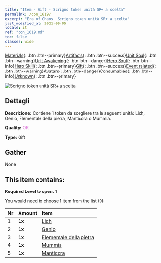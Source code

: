 ```yaml
---
title: "Item - Gift - Scrigno token unità SR+ a scelta"
permalink: /con_1619/
excerpt: "Era of Chaos  Scrigno token unità SR+ a scelta"
last_modified_at: 2021-05-05
locale: it
ref: "con_1619.md"
toc: false
classes: wide
---
```

 [Materials](/ItemsIT/){: .btn .btn--primary}[Artifacts](/ItemsIT/Artifacts/){: .btn .btn--success}[Unit Soul](/ItemsIT/UnitSoul/){: .btn .btn--warning}[Unit Awakening](/ItemsIT/UnitAwakening/){: .btn .btn--danger}[Hero Soul](/ItemsIT/HeroSoul/){: .btn .btn--info}[Hero Skill](/ItemsIT/HeroSkill/){: .btn .btn--primary}[Gift](/ItemsIT/Gift/){: .btn .btn--success}[Event related](/ItemsIT/Events/){: .btn .btn--warning}[Avatars](/ItemsIT/Avatars/){: .btn .btn--danger}[Consumables](/ItemsIT/Consumables/){: .btn .btn--info}[Unknown](/ItemsIT/Unknown/){: .btn .btn--primary}

 ![Scrigno token unità SR+ a scelta](/images/t/i_907235.png)

## Dettagli
 **Descrizione:** Contiene 1 token da scegliere tra le seguenti unità: Lich, Genio, Elementale della pietra, Manticora o Mummia.

 **Quality:** <span style="color: #DA70D6">OK</span>

 **Type:** Gift

## Gather

  None

## This item contains:

 **Required Level to open:** 1

 You would need to choose 1 item from the list (0):

  | Nr | Amount |     Item    |
  |:---|:-------|:------------|
  | 1 |  **1x** | [Lich](/ItemsIT/unt_212/) |  | 
  | 2 |  **1x** | [Genio](/ItemsIT/unt_239/) |  | 
  | 3 |  **1x** | [Elementale della pietra](/ItemsIT/unt_266/) |  | 
  | 4 |  **1x** | [Mummia](/ItemsIT/unt_215/) |  | 
  | 5 |  **1x** | [Manticora](/ItemsIT/unt_249/) |  | 
